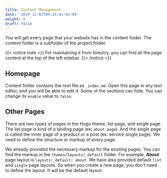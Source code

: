 ```yaml
---
title: Content Management
date: '2019-12-02T08:15:41-03:00'
weight: 8
draft: false
---
```


You will get every page that your website has in the content folder. The content folder is a subfolder of the project folder.

{{< notice note >}}
For maintaining it from forestry, you can find all the page content at the top of the left sidebar.
{{< /notice >}}

## Homepage
Content folder contains the root file as `_index.md`. Open this page in any text editor, and you will be able to edit it. Some of the sections can hide. You can change its `enable` value to `false`.

## Other Pages
There are two types of pages in the Hugo theme, list page, and single page. The list page is kind of a landing page (ex: `about page`). And the single page is called the inner page of a product or a post (ex: service single page). We need to define the structure or markup of every page.

We already provided the necessary markup for the existing pages. You can find the markup in the `themes/layouts/_default` folder. For example, **About** page layout is `layouts:_default: about`. We have also provided default `list` and `single` page layouts. So when you create a new page, you don't need to define the layout. It will be the default layout.